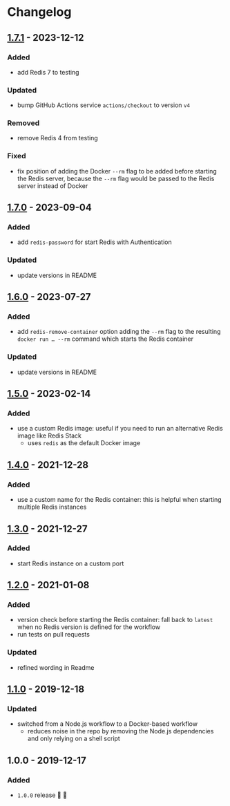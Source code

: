 # Changelog

## [1.7.1](https://github.com/supercharge/redis-github-action/compare/v1.7.0...v1.7.1) - 2023-12-12

### Added
- add Redis 7 to testing

### Updated
- bump GitHub Actions service `actions/checkout` to version `v4`

### Removed
- remove Redis 4 from testing

### Fixed
- fix position of adding the Docker `--rm` flag to be added before starting the Redis server, because the `--rm` flag would be passed to the Redis server instead of Docker


## [1.7.0](https://github.com/supercharge/redis-github-action/compare/v1.6.0...v1.7.0) - 2023-09-04

### Added
- add `redis-password` for start Redis with Authentication

### Updated
- update versions in README


## [1.6.0](https://github.com/supercharge/redis-github-action/compare/v1.5.0...v1.6.0) - 2023-07-27

### Added
- add `redis-remove-container` option adding the `--rm` flag to the resulting `docker run … --rm` command which starts the Redis container

### Updated
- update versions in README


## [1.5.0](https://github.com/supercharge/redis-github-action/compare/v1.4.0...v1.5.0) - 2023-02-14

### Added
- use a custom Redis image: useful if you need to run an alternative Redis image like Redis Stack
  - uses `redis` as the default Docker image


## [1.4.0](https://github.com/supercharge/redis-github-action/compare/v1.3.0...v1.4.0) - 2021-12-28

### Added
- use a custom name for the Redis container: this is helpful when starting multiple Redis instances


## [1.3.0](https://github.com/supercharge/redis-github-action/compare/v1.2.0...v1.3.0) - 2021-12-27

### Added
- start Redis instance on a custom port


## [1.2.0](https://github.com/supercharge/redis-github-action/compare/v1.1.0...v1.2.0) - 2021-01-08

### Added
- version check before starting the Redis container: fall back to `latest` when no Redis version is defined for the workflow
- run tests on pull requests

### Updated
- refined wording in Readme


## [1.1.0](https://github.com/supercharge/redis-github-action/compare/v1.0.0...v1.1.0) - 2019-12-18

### Updated
- switched from a Node.js workflow to a Docker-based workflow
  - reduces noise in the repo by removing the Node.js dependencies and only relying on a shell script


## 1.0.0 - 2019-12-17

### Added
- `1.0.0` release 🚀 🎉
